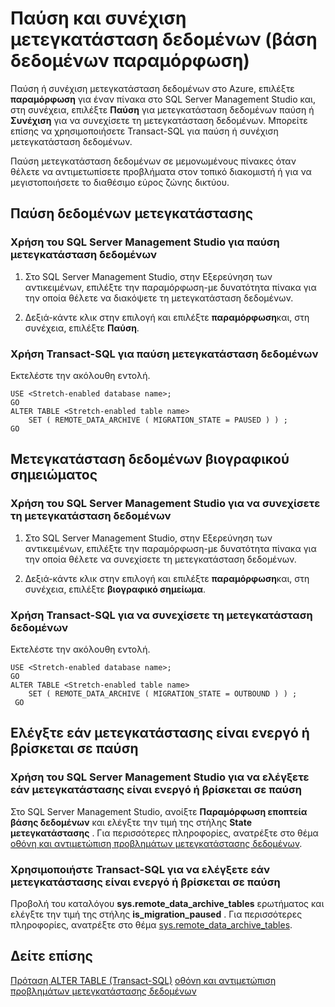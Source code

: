 <properties
    pageTitle="Παύση και συνέχιση μετεγκατάσταση δεδομένων (βάση δεδομένων παραμόρφωση) | Microsoft Azure"
    description="Μάθετε πώς να παύση ή συνέχιση της μετεγκατάστασης δεδομένων στο Azure."
    services="sql-server-stretch-database"
    documentationCenter=""
    authors="douglaslMS"
    manager="jhubbard"
    editor=""/>

<tags
    ms.service="sql-server-stretch-database"
    ms.workload="data-management"
    ms.tgt_pltfrm="na"
    ms.devlang="na"
    ms.topic="article"
    ms.date="06/14/2016"
    ms.author="douglasl"/>

# <a name="pause-and-resume-data-migration-stretch-database"></a>Παύση και συνέχιση μετεγκατάσταση δεδομένων (βάση δεδομένων παραμόρφωση)

Παύση ή συνέχιση μετεγκατάσταση δεδομένων στο Azure, επιλέξτε **παραμόρφωση** για έναν πίνακα στο SQL Server Management Studio και, στη συνέχεια, επιλέξτε **Παύση** για μετεγκατάσταση δεδομένων παύση ή **Συνέχιση** για να συνεχίσετε τη μετεγκατάσταση δεδομένων. Μπορείτε επίσης να χρησιμοποιήσετε Transact\-SQL για παύση ή συνέχιση μετεγκατάσταση δεδομένων.

Παύση μετεγκατάσταση δεδομένων σε μεμονωμένους πίνακες όταν θέλετε να αντιμετωπίσετε προβλήματα στον τοπικό διακομιστή ή για να μεγιστοποιήσετε το διαθέσιμο εύρος ζώνης δικτύου.

## <a name="pause-data-migration"></a>Παύση δεδομένων μετεγκατάστασης

### <a name="use-sql-server-management-studio-to-pause-data-migration"></a>Χρήση του SQL Server Management Studio για παύση μετεγκατάσταση δεδομένων

1.  Στο SQL Server Management Studio, στην Εξερεύνηση των αντικειμένων, επιλέξτε την παραμόρφωση\-με δυνατότητα πίνακα για την οποία θέλετε να διακόψετε τη μετεγκατάσταση δεδομένων.

2.  Δεξιά\-κάντε κλικ στην επιλογή και επιλέξτε **παραμόρφωση**και, στη συνέχεια, επιλέξτε **Παύση**.

### <a name="use-transact-sql-to-pause-data-migration"></a>Χρήση Transact\-SQL για παύση μετεγκατάσταση δεδομένων
Εκτελέστε την ακόλουθη εντολή.

```tsql
USE <Stretch-enabled database name>;
GO
ALTER TABLE <Stretch-enabled table name>  
    SET ( REMOTE_DATA_ARCHIVE ( MIGRATION_STATE = PAUSED ) ) ;  
GO
```

## <a name="resume-data-migration"></a>Μετεγκατάσταση δεδομένων βιογραφικού σημειώματος

### <a name="use-sql-server-management-studio-to-resume-data-migration"></a>Χρήση του SQL Server Management Studio για να συνεχίσετε τη μετεγκατάσταση δεδομένων

1.  Στο SQL Server Management Studio, στην Εξερεύνηση των αντικειμένων, επιλέξτε την παραμόρφωση\-με δυνατότητα πίνακα για την οποία θέλετε να συνεχίσετε τη μετεγκατάσταση δεδομένων.

2.  Δεξιά\-κάντε κλικ στην επιλογή και επιλέξτε **παραμόρφωση**και, στη συνέχεια, επιλέξτε **βιογραφικό σημείωμα**.

### <a name="use-transact-sql-to-resume-data-migration"></a>Χρήση Transact\-SQL για να συνεχίσετε τη μετεγκατάσταση δεδομένων
Εκτελέστε την ακόλουθη εντολή.

```tsql
USE <Stretch-enabled database name>;
GO
ALTER TABLE <Stretch-enabled table name>   
    SET ( REMOTE_DATA_ARCHIVE ( MIGRATION_STATE = OUTBOUND ) ) ;  
 GO
```

## <a name="check-whether-migration-is-active-or-paused"></a>Ελέγξτε εάν μετεγκατάστασης είναι ενεργό ή βρίσκεται σε παύση

### <a name="use-sql-server-management-studio-to-check-whether-migration-is-active-or-paused"></a>Χρήση του SQL Server Management Studio για να ελέγξετε εάν μετεγκατάστασης είναι ενεργό ή βρίσκεται σε παύση
Στο SQL Server Management Studio, ανοίξτε **Παραμόρφωση εποπτεία βάσης δεδομένων** και ελέγξτε την τιμή της στήλης **State μετεγκατάστασης** . Για περισσότερες πληροφορίες, ανατρέξτε στο θέμα [οθόνη και αντιμετώπιση προβλημάτων μετεγκατάστασης δεδομένων](sql-server-stretch-database-monitor.md).

### <a name="use-transact-sql-to-check-whether-migration-is-active-or-paused"></a>Χρησιμοποιήστε Transact-SQL για να ελέγξετε εάν μετεγκατάστασης είναι ενεργό ή βρίσκεται σε παύση
Προβολή του καταλόγου **sys.remote_data_archive_tables** ερωτήματος και ελέγξτε την τιμή της στήλης **is_migration_paused** . Για περισσότερες πληροφορίες, ανατρέξτε στο θέμα [sys.remote_data_archive_tables](https://msdn.microsoft.com/library/dn935003.aspx).

## <a name="see-also"></a>Δείτε επίσης

[Πρόταση ALTER TABLE (Transact-SQL)](https://msdn.microsoft.com/library/ms190273.aspx)
[οθόνη και αντιμετώπιση προβλημάτων μετεγκατάστασης δεδομένων](sql-server-stretch-database-monitor.md)
